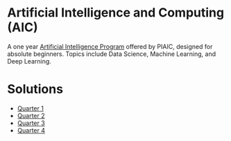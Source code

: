 # Artificial Intelligence and Computing (AIC)

A one year [Artificial Intelligence Program](https://www.piaic.org/artificial-inteligence) offered by PIAIC, designed for absolute beginners. Topics include Data Science, Machine Learning, and Deep Learning.

# Solutions

- [Quarter 1](https://github.com/naumanaarif/piaic/tree/main/ai/q1/)
- [Quarter 2]()
- [Quarter 3]()
- [Quarter 4]()
